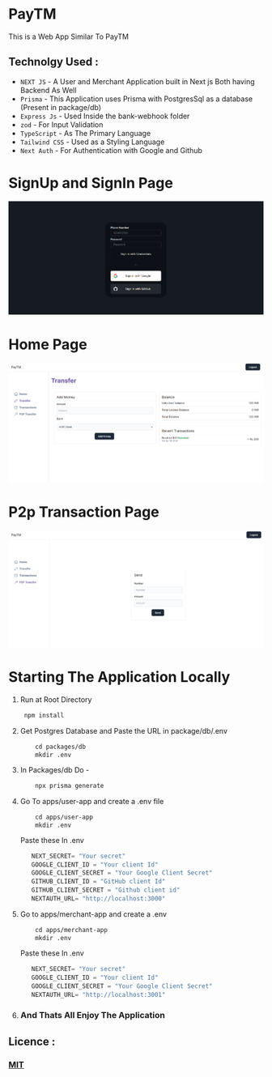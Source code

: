 # PayTM

This is a Web App Similar To PayTM 

## Technolgy Used : 

- `NEXT JS` - A User and Merchant Application built in Next js Both having Backend As Well
- `Prisma` - This Application uses Prisma with PostgresSql as a database (Present in package/db)
- `Express Js` - Used Inside the bank-webhook folder
- `zod` - For Input Validation
- `TypeScript` - As The Primary Language
- `Tailwind CSS` - Used as a Styling Language
- `Next Auth` - For Authentication with Google and Github


# SignUp and SignIn Page

![SigninPage](/apps/user-app/public//login.png)


# Home Page 
![home](/apps//user-app//public/transfer.png)

# P2p Transaction Page
![p2p](/apps//user-app/public/p2p.png)


# Starting The Application Locally


1. Run at Root Directory
    ```javascript
     npm install
    ```
2. Get Postgres Database and Paste the URL in package/db/.env
    ```
        cd packages/db
        mkdir .env
    ```

3. In Packages/db Do - 
    ```javascript
        npx prisma generate
    ```

4. Go To apps/user-app and create a .env file
    ```
        cd apps/user-app
        mkdir .env
     ```
     Paste these In .env
     ```javascript
        NEXT_SECRET= "Your secret"
        GOOGLE_CLIENT_ID = "Your client Id"
        GOOGLE_CLIENT_SECRET = "Your Google Client Secret"
        GITHUB_CLIENT_ID = "GitHub client Id"
        GITHUB_CLIENT_SECRET = "Github client id"
        NEXTAUTH_URL= "http://localhost:3000"
    ```

5. Go to apps/merchant-app and create a .env
    ```
        cd apps/merchant-app
        mkdir .env
     ```
     Paste these In .env
     ```javascript
        NEXT_SECRET= "Your secret"
        GOOGLE_CLIENT_ID = "Your client Id"
        GOOGLE_CLIENT_SECRET = "Your Google Client Secret"
        NEXTAUTH_URL= "http://localhost:3001"
    ```

6. ### And Thats All Enjoy The Application


## Licence :
### [MIT](https://github.com/expressjs/express/blob/master/LICENSE)

